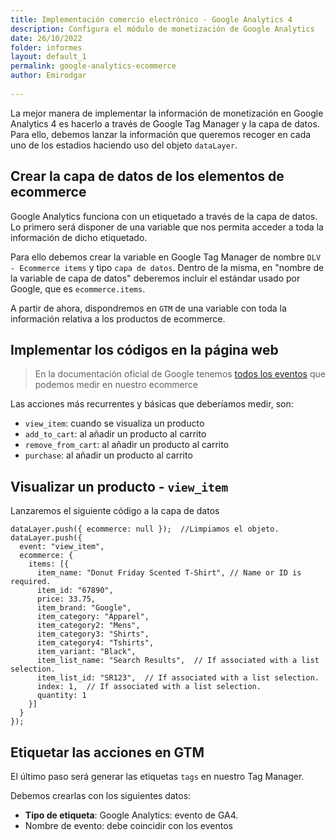 ```yaml
---
title: Implementación comercio electrónico - Google Analytics 4
description: Configura el módulo de monetización de Google Analytics
date: 26/10/2022
folder: informes
layout: default_1
permalink: google-analytics-ecommerce
author: Emirodgar
  
---
```


La mejor manera de implementar la información de monetización en Google Analytics 4 es hacerlo a través de Google Tag Manager y la capa de datos. Para ello, debemos lanzar la información que queremos recoger en cada uno de los estadios haciendo uso del objeto `dataLayer`.



## Crear la capa de datos de los elementos de ecommerce

Google Analytics funciona con un etiquetado a través de la capa de datos. Lo primero será  disponer de una variable que nos permita acceder a toda la información de dicho etiquetado.

Para ello debemos crear la variable en Google Tag Manager de nombre `DLV - Ecommerce items` y tipo `capa de datos`.
Dentro de la misma, en "nombre de la variable de capa de datos" deberemos incluir el estándar usado por Google, que es `ecommerce.items`.

A partir de ahora, dispondremos en `GTM` de una variable con toda la información relativa a los productos de ecommerce.

## Implementar los códigos en la página web

> En la documentación oficial de Google tenemos [todos los eventos](%5D%28https://developers.google.com/tag-manager/ecommerce-ga4?hl=es%29) que podemos medir en nuestro ecommerce

Las acciones más recurrentes y básicas que deberíamos medir, son:

 - `view_item`: cuando se visualiza un producto
 - `add_to_cart`: al añadir un producto al carrito
 - `remove_from_cart`: al añadir un producto al carrito
 -  `purchase`: al añadir un producto al carrito

## Visualizar un producto - `view_item`

Lanzaremos el siguiente código a la capa de datos

    dataLayer.push({ ecommerce: null });  //Limpiamos el objeto.
    dataLayer.push({
      event: "view_item",
      ecommerce: {
        items: [{
          item_name: "Donut Friday Scented T-Shirt", // Name or ID is required.
          item_id: "67890",
          price: 33.75,
          item_brand: "Google",
          item_category: "Apparel",
          item_category2: "Mens",
          item_category3: "Shirts",
          item_category4: "Tshirts",
          item_variant: "Black",
          item_list_name: "Search Results",  // If associated with a list selection.
          item_list_id: "SR123",  // If associated with a list selection.
          index: 1,  // If associated with a list selection.
          quantity: 1
        }]
      }
    });


## Etiquetar las acciones en GTM

El último paso será generar las etiquetas `tags` en nuestro Tag Manager. 

Debemos crearlas con los siguientes datos:

 - **Tipo de etiqueta**: Google Analytics: evento de GA4.
 - Nombre de evento: debe coincidir con los eventos 

<!--stackedit_data:
eyJoaXN0b3J5IjpbOTAwMjc1OTY2LC05NTY1MTM3OTMsLTEwMD
k3NTEwMDgsMTYwMTI1NTI3NywxMzIxMTgwNjE0LC02ODYyOTM4
ODEsLTQwODI2NzEyNF19
-->